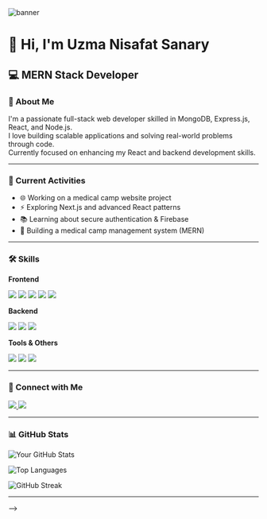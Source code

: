 <!-- Banner Image -->
<img src="https://i.postimg.cc/85YMh83q/Beige-Minimalist-Business-Linked-In-Article-Cover-Image-20250807-225206-0000.png" alt="banner" />

# 👋 Hi, I'm Uzma Nisafat Sanary

## 💻 MERN Stack Developer

### 🧕 About Me
I'm a passionate full-stack web developer skilled in MongoDB, Express.js, React, and Node.js.  
I love building scalable applications and solving real-world problems through code.  
Currently focused on enhancing my React and backend development skills.

---

### 🚀 Current Activities
- 🌐 Working on a medical camp website project
- ⚡ Exploring Next.js and advanced React patterns
- 📚 Learning about secure authentication & Firebase
- 💼 Building a medical camp management system (MERN)

---

### 🛠️ Skills

**Frontend**  
<p align="left">
  <img src="https://img.shields.io/badge/-React-black?style=flat-square&logo=react"/>
  <img src="https://img.shields.io/badge/-JavaScript-F7DF1E?style=flat-square&logo=javascript&logoColor=black"/>
  <img src="https://img.shields.io/badge/-HTML5-E34F26?style=flat-square&logo=html5&logoColor=white"/>
  <img src="https://img.shields.io/badge/-CSS3-1572B6?style=flat-square&logo=css3"/>
  <img src="https://img.shields.io/badge/-Tailwind-38B2AC?style=flat-square&logo=tailwind-css"/>
</p>



**Backend**  
<p align="left">
  <img src="https://img.shields.io/badge/-Node.js-green?style=flat-square&logo=node.js"/>
  <img src="https://img.shields.io/badge/-Express-black?style=flat-square&logo=express"/>
  <img src="https://img.shields.io/badge/-MongoDB-4DB33D?style=flat-square&logo=mongodb"/>
</p>


**Tools & Others**  
<p align="left">
  <img src="https://img.shields.io/badge/-Git-F05032?style=flat-square&logo=git"/>
  <img src="https://img.shields.io/badge/-VSCode-007ACC?style=flat-square&logo=visual-studio-code"/>
  <img src="https://img.shields.io/badge/-Firebase-FFCA28?style=flat-square&logo=firebase"/>
</p>


---

### 🔗 Connect with Me
<p align="left">
  <a href="https://www.linkedin.com/in/uzma-nisafat-sanary" target="_blank">
    <img src="https://img.shields.io/badge/-LinkedIn-blue?style=flat-square&logo=linkedin" />
  </a>
  <a href="https://github.com/sanary-62" target="_blank">
    <img src="https://img.shields.io/badge/-GitHub-black?style=flat-square&logo=github" />
  </a>
</p>


---

### 📊 GitHub Stats

![Your GitHub Stats](https://github-readme-stats.vercel.app/api?username=sanary-62&show_icons=true&theme=tokyonight)

![Top Languages](https://github-readme-stats.vercel.app/api/top-langs/?username=sanary-62&layout=compact&theme=tokyonight)

![GitHub Streak](https://github-readme-streak-stats.herokuapp.com/?user=sanary-62&theme=tokyonight)







---


-->
